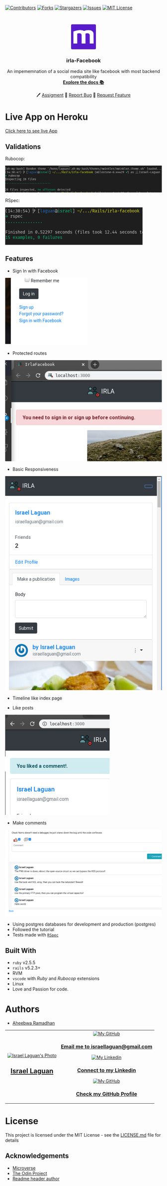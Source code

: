 
<!-- PROJECT SHIELDS -->
<!--
*** I'm using markdown "reference style" links for readability.
*** Reference links are enclosed in brackets [ ] instead of parentheses ( ).
*** See the bottom of this document for the declaration of the reference variables
*** for contributors-url, forks-url, etc. This is an optional, concise syntax you may use.
*** https://www.markdownguide.org/basic-syntax/#reference-style-links
-->
[![Contributors][contributors-shield]][contributors-url]
[![Forks][forks-shield]][forks-url]
[![Stargazers][stars-shield]][stars-url]
[![Issues][issues-shield]][issues-url]
[![MIT License][license-shield]][license-url]



<!-- PROJECT LOGO -->
<br />
<p align="center">
  <a href="https://www.microverse.org/">
    <img src="doc/microverse.png" alt="Logo" width="80" height="80">
  </a>

  <h3 align="center">
	irla-Facebook
  </h3>

  <p align="center">
    An impememnation of a social media site like facebook with most backend compatibility
    <br />
    <a href="https://github.com/raheebwa/irla-facebook/blob/master/README.md"><strong>Explore the docs 📚</strong></a>
    <br />
    <br />
	  🖊️
    <a href="https://www.theodinproject.com/courses/ruby-on-rails/lessons/final-project">Assigment</a>
    🐛
    <a href="https://github.com/raheebwa/irla-facebook/issues">Report Bug</a>
    🙏
    <a href="https://github.com/raheebwa/irla-facebook/issues">Request Feature</a>
  </p>
</p>

# Live App on Heroku
<a href="http://irla.herokuapp.com">Click here to see live App</a>

## Validations

Rubocop: 

![rubocop-validation](doc/rubocop.png)

RSpec: 

![rspec-validation](doc/rspec.png)

## Features

* Sign In with Facebook

![facebook](doc/facebook.png)

* Protected routes

![protected](doc/protected.png)

* Basic Responsiveness

![responsive](doc/responsive.png)

* Timeline like index page

* Like posts

![like](doc/like.png)

* Make comments

![comment](doc/comment.png)

* Using postgres databases for development and production (postgres)
* Followed the tutorial
* Tests made with [`RSpec`](https://relishapp.com/rspec/)

## Built With

* `ruby` v2.5.5
* `rails` v5.2.3+
* RVM
* `vscode` with _Ruby_ and _Rubocop_ extensions
* Linux
* Love and Passion for code.

# Authors

* [Aheebwa Ramadhan](https://github.com/raheebwa)
<table style="width:100%">
  <tr>
    <td>
        <div align="center">
            <a href="./docs/img/photo.png" target="_blank" rel="author">
                <img src="https://avatars2.githubusercontent.com/u/36519478?s=460&v=4" style="border-radius: 10%; min-width: 100px;" alt="Israel Laguan's Photo" width="200px">
            </a>
            <h2>
                <a href="https://israel-laguan.github.io/" target="_blank" rel="author">
                    Israel Laguan
                </a>
            </h2>
        </div>
    </td>
    <td>
        <div align="center">
            <a href="mailto:israellaguan@gmail.com" target="_blank" rel="author">
                <img src="https://img.icons8.com/color/48/000000/message-squared.png" style="border-radius: 10%" alt="My GitHub" height="45px">
                <h3>
                    Email me to 
                    <a href="mailto:israellaguan@gmail.com">
                        israellaguan@gmail.com
                    </a>
                </h3>
            </a>
            <a href="https://www.linkedin.com/in/israellaguan/" target="_blank" rel="author">
                <img src="https://img.icons8.com/color/48/000000/linkedin.png" alt="My Linkedin" height="45px">
                <h3>
                    Connect to my Linkedin
                </h3>
            </a>
            <a href="https://github.com/Israel-Laguan" target="_blank" rel="author">
                <img src="https://img.icons8.com/color/48/000000/github--v1.png" 
			style="border-radius: 10%" alt="My GitHub" height="45px"
		>
                <h3>
                    Check my GitHub Profile
                </h3>
            </a>
        </div>
    </td>
  </tr>
</table>

# License

This project is licensed under the MIT License - see the [LICENSE.md](LICENSE.md) file for details 

<!-- ACKNOWLEDGEMENTS -->
## Acknowledgements
* [Microverse](https://www.microverse.org/)
* [The Odin Project](https://www.theodinproject.com/)
* [Readme header author](https://github.com/collinsugwu/Microverse201-Enumerable-Methods)


<!-- MARKDOWN LINKS & IMAGES -->
<!-- https://www.markdownguide.org/basic-syntax/#reference-style-links -->
[contributors-shield]: https://img.shields.io/github/contributors/raheebwa/irla-facebook.svg?style=flat-square
[contributors-url]: https://github.com/raheebwa/irla-facebook/graphs/contributors
[forks-shield]: https://img.shields.io/github/forks/raheebwa/irla-facebook
[forks-url]: https://github.com/raheebwa/irla-facebook/network/members
[stars-shield]: https://img.shields.io/github/stars/raheebwa/irla-facebook
[stars-url]: https://github.com/raheebwa/irla-facebook/stargazers
[issues-shield]: https://img.shields.io/github/issues/raheebwa/irla-facebook
[issues-url]: https://github.com/raheebwa/irla-facebook/issues
[license-shield]: https://img.shields.io/github/license/raheebwa/irla-facebook
[license-url]: https://github.com/raheebwa/irla-facebook/blob/master/LICENSE.txt
